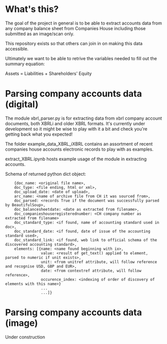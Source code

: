 # What's this?

The goal of the project in general is to be able to extract accounts
data from any company balance sheet from Companies House including those
submitted as an image/scan only.  

This repository exists so that others can join in on making this data
accessible.

Ultimately we want to be able to retrive the variables needed to fill
out the summary equation:

Assets = Liabilities + Shareholders' Equity


# Parsing company accounts data (digital)

The module xbrl_parser.py is for extracting data from xbrl company
account documents, both XBRLi and older XBRL formats.  It's currently
under development so it might be wise to play with it a bit and check
you're getting back what you expected!

The folder example_data_XBRL_iXBRL contains an assortment of recent
companies house accounts electronic records to play with as examples.

extract_XBRL.ipynb hosts example usage of the module in extracting
accounts.

Schema of returned python dict object:

```
	{doc_name: <original file name>,
	doc_type: <file ending, html or xml>,
	doc_upload_date: <date of upload>,
	arc_name: <name of archive file from CH it was sourced from>,
	doc_parsed: <records True if the document was successfully parsed by BeautifulSoup>,
	doc_balancesheetdate: <date as extracted from filename>,
	doc_companieshouseregisterednumber: <CH company number as extracted from filename>
	doc_standard_type: <if found, name of accounting standard used in doc>,
	doc_standard_date: <if found, date of issue of the accounting standard used>,
	doc_standard_link: <if found, web link to official schema of the discovered accounting standard>,
	elements: [{name: <name found beginning with ix>,
				value: <result of get_text() applied to element, parsed to numeric if unit exists>,
				unit: <from unitref attribute, will follow reference and recognise USD, GBP and EUR>,
				date: <from contextref attribute, will follow reference>,
				occurence_index: <indexing of order of discovery of elements with this name>}
				...
				...]}
```

# Parsing company accounts data (image)

Under construction
